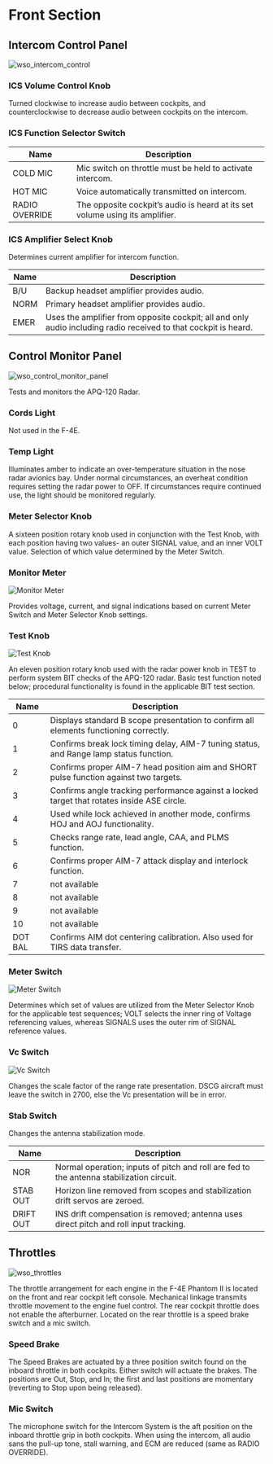 # Front Section

## Intercom Control Panel

![wso_intercom_control](../../../img/wso_intercom_control.jpg)

### ICS Volume Control Knob

Turned clockwise to increase audio between cockpits, and counterclockwise to
decrease audio between cockpits on the intercom.

### ICS Function Selector Switch

| Name           | Description                                                                  |
|----------------|------------------------------------------------------------------------------|
| COLD MIC       | Mic switch on throttle must be held to activate intercom.                    |
| HOT MIC        | Voice automatically transmitted on intercom.                                 |
| RADIO OVERRIDE | The opposite cockpit’s audio is heard at its set volume using its amplifier. |

### ICS Amplifier Select Knob

Determines current amplifier for intercom function.

| Name | Description                                                                                                     |
|------|-----------------------------------------------------------------------------------------------------------------|
| B/U  | Backup headset amplifier provides audio.                                                                        |
| NORM | Primary headset amplifier provides audio.                                                                       |
| EMER | Uses the amplifier from opposite cockpit; all and only audio including radio received to that cockpit is heard. |

## Control Monitor Panel

![wso_control_monitor_panel](../../../img/wso_control_monitor_panel.jpg)

Tests and monitors the APQ-120 Radar.

### Cords Light

Not used in the F-4E.

### Temp Light

Illuminates amber to indicate an over-temperature situation in the nose radar
avionics bay. Under normal circumstances, an overheat condition requires setting
the radar power to OFF. If circumstances require continued use, the light should
be monitored regularly.

### Meter Selector Knob

A sixteen position rotary knob used in conjunction with the Test Knob, with each
position having two values- an outer SIGNAL value, and an inner VOLT value.
Selection of which value determined by the Meter Switch.

### Monitor Meter

![Monitor Meter](../../../img/wso_radar_monitor_meter.jpg)

Provides voltage, current, and signal indications based on current Meter Switch
and Meter Selector Knob settings.

### Test Knob

![Test Knob](../../../img/wso_radar_test_knob.jpg)

An eleven position rotary knob used with the radar power knob in TEST to perform
system BIT checks of the APQ-120 radar. Basic test function noted below;
procedural functionality is found in the applicable BIT test section.

| Name    | Description                                                                                 |
|---------|---------------------------------------------------------------------------------------------|
| 0       | Displays standard B scope presentation to confirm all elements functioning correctly.       |
| 1       | Confirms break lock timing delay, AIM-7 tuning status, and Range lamp status function.      |
| 2       | Confirms proper AIM-7 head position aim and SHORT pulse function against two targets.       |
| 3       | Confirms angle tracking performance against a locked target that rotates inside ASE circle. |
| 4       | Used while lock achieved in another mode, confirms HOJ and AOJ functionality.               |
| 5       | Checks range rate, lead angle, CAA, and PLMS function.                                      |
| 6       | Confirms proper AIM-7 attack display and interlock function.                                |
| 7       | not available                                                                               |
| 8       | not available                                                                               |
| 9       | not available                                                                               |
| 10      | not available                                                                               |
| DOT BAL | Confirms AIM dot centering calibration. Also used for TIRS data transfer.                   |

### Meter Switch

![Meter Switch](../../../img/wso_radar_meter_switch.jpg)

Determines which set of values are utilized from the Meter Selector Knob for the
applicable test sequences; VOLT selects the inner ring of Voltage referencing
values, whereas SIGNALS uses the outer rim of SIGNAL reference values.

### Vc Switch

![Vc Switch](../../../img/wso_radar_vc_switch.jpg)

Changes the scale factor of the range rate presentation. DSCG aircraft must
leave the switch in 2700, else the Vc presentation will be in error.

### Stab Switch

Changes the antenna stabilization mode.

| Name      | Description                                                                              |
|-----------|------------------------------------------------------------------------------------------|
| NOR       | Normal operation; inputs of pitch and roll are fed to the antenna stabilization circuit. |
| STAB OUT  | Horizon line removed from scopes and stabilization drift servos are zeroed.              |
| DRIFT OUT | INS drift compensation is removed; antenna uses direct pitch and roll input tracking.    |

## Throttles

![wso_throttles](../../../img/wso_throttles.jpg)

The throttle arrangement for each engine in the F-4E Phantom II is located on the front and rear
cockpit left console. Mechanical linkage transmits throttle movement to the engine fuel control. The
rear cockpit throttle does not enable the afterburner. Located on the rear throttle is a speed brake
switch and a mic switch.

### Speed Brake

The Speed Brakes are actuated by a three position switch found on the inboard
throttle in both cockpits. Either switch will actuate the brakes. The positions
are Out, Stop, and In; the first and last positions are momentary (reverting to
Stop upon being released).

### Mic Switch

The microphone switch for the Intercom System is the aft position on the inboard
throttle grip in both cockpits. When using the intercom, all audio sans the
pull-up tone, stall warning, and ECM are reduced (same as RADIO OVERRIDE).
